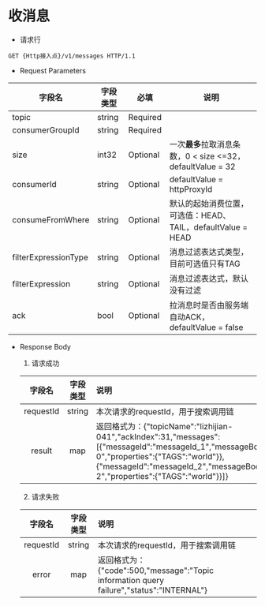 # 收消息

- 请求行

```
GET {Http接入点}/v1/messages HTTP/1.1
```

- Request Parameters

| 字段名               | 字段类型   | 必填         | 说明                                                        |
| -------------------- | ---------- | ------------ | ----------------------------------------------------------- |
| topic                | string     | Required     |                                                             |
| consumerGroupId      | string     | Required     |                                                             |
| size                 | int32      | Optional     | 一次**最多**拉取消息条数，0 < size <=32，defaultValue = 32  |
| consumerId           | string     | Optional     | defaultValue = httpProxyId              |
| consumeFromWhere     | string     | Optional     | 默认的起始消费位置，可选值：HEAD、TAIL，defaultValue = HEAD |
| filterExpressionType | string     | Optional     | 消息过滤表达式类型，目前可选值只有TAG                       |
| filterExpression     | string     | Optional     | 消息过滤表达式，默认没有过滤                                |
| ack                  | bool       | Optional     | 拉消息时是否由服务端自动ACK，defaultValue = false           |

- Response Body

  1. 请求成功

  |  字段名   | 字段类型 | 说明                                                         |
  |:----:|:----:|:----|
  | requestId |  string  | 本次请求的requestId，用于搜索调用链                          |
  |  result   |   map    | 返回格式为：{"topicName":"lizhijian-041","ackIndex":31,"messages":[{"messageId":"messageId_1","messageBody":"test-0","properties":{"TAGS":"world"}},{"messageId":"messageId_2","messageBody":"test-2","properties":{"TAGS":"world"}}]} |

  2. 请求失败

  |  字段名   | 字段类型 | 说明                                                         |
  |:----:|:----:|:----|
  | requestId |  string  | 本次请求的requestId，用于搜索调用链                          |
  |   error   |   map    | 返回格式为：{"code":500,"message":"Topic information query failure","status":"INTERNAL"} |
